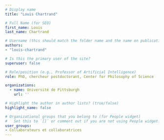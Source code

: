 ```yaml
---
# Display name
title: "Louis Chartrand"

# Full Name (for SEO)
first_name: Louis
last_name: Chartrand

# Username (this should match the folder name and the name on publications)
authors:
- "louis-chartrand"

# Is this the primary user of the site?
superuser: false

# Role/position (e.g., Professor of Artificial Intelligence)
role: PhD, chercheur postdoctorant, Center for Philosophy of Science

organizations:
  - name: Université de Pittsburgh
    url: ''

# Highlight the author in author lists? (true/false)
highlight_name: false

# Organizational groups that you belong to (for People widget)
#   Set this to `[]` or comment out if you are not using People widget.
user_groups:
- Collaborateurs et collaboratrices
---
```

